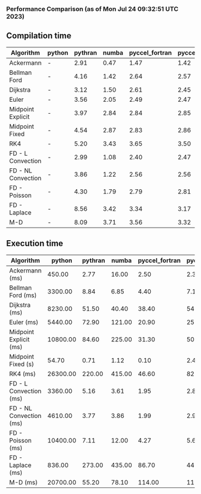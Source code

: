 ### Performance Comparison (as of Mon Jul 24 09:32:51 UTC 2023)
## Compilation time
Algorithm                 | python                    | pythran                   | numba                     | pyccel_fortran            | pyccel_c                 
------------------------- | ------------------------- | ------------------------- | ------------------------- | ------------------------- | -------------------------
Ackermann                 | -                         | 2.91                      | 0.47                      | 1.47                      | 1.42                     
Bellman Ford              | -                         | 4.16                      | 1.42                      | 2.64                      | 2.57                     
Dijkstra                  | -                         | 3.12                      | 1.50                      | 2.61                      | 2.45                     
Euler                     | -                         | 3.56                      | 2.05                      | 2.49                      | 2.47                     
Midpoint Explicit         | -                         | 3.97                      | 2.84                      | 2.84                      | 2.85                     
Midpoint Fixed            | -                         | 4.54                      | 2.87                      | 2.83                      | 2.86                     
RK4                       | -                         | 5.20                      | 3.43                      | 3.65                      | 3.50                     
FD - L Convection         | -                         | 2.99                      | 1.08                      | 2.40                      | 2.47                     
FD - NL Convection        | -                         | 3.86                      | 1.22                      | 2.56                      | 2.56                     
FD - Poisson              | -                         | 4.30                      | 1.79                      | 2.79                      | 2.81                     
FD - Laplace              | -                         | 8.56                      | 3.42                      | 3.34                      | 3.17                     
M-D                       | -                         | 8.09                      | 3.71                      | 3.56                      | 3.32                     

## Execution time
Algorithm                 | python                    | pythran                   | numba                     | pyccel_fortran            | pyccel_c                 
------------------------- | ------------------------- | ------------------------- | ------------------------- | ------------------------- | -------------------------
Ackermann (ms)            | 450.00                    | 2.77                      | 16.00                     | 2.50                      | 2.33                     
Bellman Ford (ms)         | 3300.00                   | 8.84                      | 6.85                      | 4.40                      | 7.19                     
Dijkstra (ms)             | 8230.00                   | 51.50                     | 40.40                     | 38.40                     | 54.60                    
Euler (ms)                | 5440.00                   | 72.90                     | 121.00                    | 20.90                     | 256.00                   
Midpoint Explicit (ms)    | 10800.00                  | 84.60                     | 225.00                    | 31.30                     | 504.00                   
Midpoint Fixed (s)        | 54.70                     | 0.71                      | 1.12                      | 0.10                      | 2.46                     
RK4 (ms)                  | 26300.00                  | 220.00                    | 415.00                    | 46.60                     | 827.00                   
FD - L Convection (ms)    | 3360.00                   | 5.16                      | 3.61                      | 1.95                      | 2.86                     
FD - NL Convection (ms)   | 4610.00                   | 3.77                      | 3.86                      | 1.99                      | 2.97                     
FD - Poisson (ms)         | 10400.00                  | 7.11                      | 12.00                     | 4.27                      | 5.67                     
FD - Laplace (ms)         | 836.00                    | 273.00                    | 435.00                    | 86.70                     | 447.00                   
M-D (ms)                  | 20700.00                  | 55.20                     | 78.10                     | 114.00                    | 117.00                   
